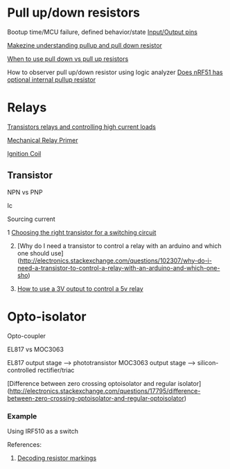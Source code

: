 # Pull up/down resistors

Bootup time/MCU failure, defined behavior/state
[Input/Output pins](http://electronics.stackexchange.com/questions/58502/pull-up-and-pull-down-resistor-usage-on-input-or-output-mcu-pins)

[Makezine understanding pullup and pull down resistor](http://makezine.com/2009/03/05/understanding-pullup-and-pulldown-r/)

[When to use pull down vs pull up resistors](http://electronics.stackexchange.com/questions/113009/when-to-use-pull-down-vs-pull-up-resistors)

How to observer pull up/down resistor using logic analyzer
[Does nRF51 has optional internal pullup resistor](https://devzone.nordicsemi.com/question/61466/does-nrf51-has-optional-internal-pullup-resistors-on-some-pins/)

# Relays
[Transistors relays and controlling high current loads](https://itp.nyu.edu/physcomp/lessons/electronics/transistors-relays-and-controlling-high-current-loads/)

[Mechanical Relay Primer](http://www.phidgets.com/docs/Mechanical_Relay_Primer)

[Ignition Coil](http://hyperphysics.phy-astr.gsu.edu/hbase/magnetic/ignition.html)

## Transistor

NPN vs PNP

Ic

Sourcing current

1 [Choosing the right transistor for a switching circuit](http://electronics.stackexchange.com/questions/29029/choosing-the-right-transistor-for-a-switching-circuit)

2. [Why do I need a transistor to control a relay with an arduino and which one should use]
(http://electronics.stackexchange.com/questions/102307/why-do-i-need-a-transistor-to-control-a-relay-with-an-arduino-and-which-one-sho)

3. [How to use a 3V output to control a 5v relay](http://electronics.stackexchange.com/questions/56093/how-to-use-a-3v-output-to-control-a-5v-relay)

# Opto-isolator
Opto-coupler

EL817 vs MOC3063

EL817 output stage      --> phototransistor
MOC3063 output stage    --> silicon-controlled rectifier/triac

[Difference between zero crossing optoisolator and regular isolator]
(http://electronics.stackexchange.com/questions/17795/difference-between-zero-crossing-optoisolator-and-regular-optoisolator)

### Example

Using IRF510 as a switch



References:

1. [Decoding resistor markings](https://learn.sparkfun.com/tutorials/resistors/decoding-resistor-markings)
